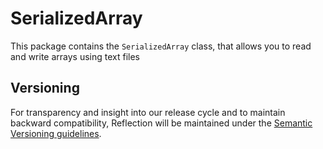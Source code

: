 # SerializedArray    
This package contains the `SerializedArray` class, that allows you to read and
write arrays using text files

## Versioning
For transparency and insight into our release cycle and to maintain backward compatibility, 
Reflection will be maintained under the [Semantic Versioning guidelines](http://semver.org).
